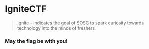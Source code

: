 # IgniteCTF

> Ignite - Indicates the goal of SOSC to spark curiosity towards technology into the minds of freshers

### May the flag be with you!
